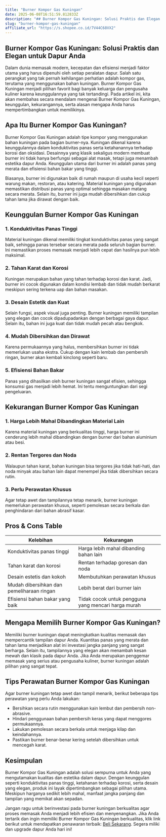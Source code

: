 ```yaml
---
title: "Burner Kompor Gas Kuningan"
date: 2025-06-08T16:51:59.812833Z
description: "## Burner Kompor Gas Kuningan: Solusi Praktis dan Elegan untuk Dapur Anda..."
slug: "burner-kompor-gas-kuningan"
affiliate_url: "https://s.shopee.co.id/7V44C68VX2"
---
```

## Burner Kompor Gas Kuningan: Solusi Praktis dan Elegan untuk Dapur Anda

Dalam dunia memasak modern, kecepatan dan efisiensi menjadi faktor utama yang harus dipenuhi oleh setiap peralatan dapur. Salah satu perangkat yang tak pernah kehilangan perhatian adalah kompor gas, terutama yang menggunakan bahan kuningan. Burner Kompor Gas Kuningan menjadi pilihan favorit bagi banyak keluarga dan pengusaha kuliner karena keunggulannya yang tak tertandingi. Pada artikel ini, kita akan membahas secara mendalam mengenai Burner Kompor Gas Kuningan, keunggulan, kekurangannya, serta alasan mengapa Anda harus mempertimbangkan untuk memilikinya.

## Apa Itu Burner Kompor Gas Kuningan?

Burner Kompor Gas Kuningan adalah tipe kompor yang menggunakan bahan kuningan pada bagian burner-nya. Kuningan dikenal karena keunggulannya dalam konduktivitas panas serta ketahanannya terhadap korosi dan oksidasi. Desainnya yang klasik sekaligus modern membuat burner ini tidak hanya berfungsi sebagai alat masak, tetapi juga menambah estetika dapur Anda. Keunggulan utama dari burner ini adalah panas yang merata dan efisiensi bahan bakar yang tinggi.

Biasanya, burner ini digunakan baik di rumah maupun di usaha kecil seperti warung makan, restoran, atau katering. Material kuningan yang digunakan memastikan distribusi panas yang optimal sehingga masakan matang secara merata. Selain itu, burner ini juga mudah dibersihkan dan cukup tahan lama jika dirawat dengan baik.

## Keunggulan Burner Kompor Gas Kuningan

### 1. Konduktivitas Panas Tinggi

Material kuningan dikenal memiliki tingkat konduktivitas panas yang sangat baik, sehingga panas tersebar secara merata pada seluruh bagian burner. Ini memastikan proses memasak menjadi lebih cepat dan hasilnya pun lebih maksimal.

### 2. Tahan Karat dan Korosi

Kuningan merupakan bahan yang tahan terhadap korosi dan karat. Jadi, burner ini cocok digunakan dalam kondisi lembab dan tidak mudah berkarat meskipun sering terkena uap dan bahan masakan.

### 3. Desain Estetik dan Kuat

Selain fungsi, aspek visual juga penting. Burner kuningan memiliki tampilan yang elegan dan cocok dipadupadankan dengan berbagai gaya dapur. Selain itu, bahan ini juga kuat dan tidak mudah pecah atau bengkok.

### 4. Mudah Dibersihkan dan Dirawat

Karena permukaannya yang halus, membersihkan burner ini tidak memerlukan usaha ekstra. Cukup dengan kain lembab dan pembersih ringan, burner akan kembali kinclong seperti baru.

### 5. Efisiensi Bahan Bakar

Panas yang dihasilkan oleh burner kuningan sangat efisien, sehingga konsumsi gas menjadi lebih hemat. Ini tentu menguntungkan dari segi pengeluaran.

## Kekurangan Burner Kompor Gas Kuningan

### 1. Harga Lebih Mahal Dibandingkan Material Lain

Karena material kuningan yang berkualitas tinggi, harga burner ini cenderung lebih mahal dibandingkan dengan burner dari bahan aluminium atau besi.

### 2. Rentan Tergores dan Noda

Walaupun tahan karat, bahan kuningan bisa tergores jika tidak hati-hati, dan noda minyak atau bahan lain dapat menempel jika tidak dibersihkan secara rutin.

### 3. Perlu Perawatan Khusus

Agar tetap awet dan tampilannya tetap menarik, burner kuningan memerlukan perawatan khusus, seperti pemolesan secara berkala dan penghindaran dari bahan abrasif kasar.

## Pros & Cons Table

| **Kelebihan**                               | **Kekurangan**                              |
|----------------------------------------------|--------------------------------------------|
| Konduktivitas panas tinggi                  | Harga lebih mahal dibanding bahan lain   |
| Tahan karat dan korosi                     | Rentan terhadap goresan dan noda       |
| Desain estetis dan kokoh                   | Membutuhkan perawatan khusus          |
| Mudah dibersihkan dan pemeliharaan ringan | Lebih berat dari burner lain          |
| Efisiensi bahan bakar yang baik            | Tidak cocok untuk pengguna yang mencari harga murah |

## Mengapa Memilih Burner Kompor Gas Kuningan?

Memiliki burner kuningan dapat meningkatkan kualitas memasak dan mempercantik tampilan dapur Anda. Kuantitas panas yang merata dan tahan lama menjadikan alat ini investasi jangka panjang yang sangat berharga. Selain itu, tampilannya yang elegan akan menambah kesan mewah dan klasik pada dapur Anda. Jika Anda merupakan penggemar memasak yang serius atau pengusaha kuliner, burner kuningan adalah pilihan yang sangat tepat.

## Tips Perawatan Burner Kompor Gas Kuningan

Agar burner kuningan tetap awet dan tampil menarik, berikut beberapa tips perawatan yang perlu Anda lakukan:

- Bersihkan secara rutin menggunakan kain lembut dan pembersih non-abrasive.
- Hindari penggunaan bahan pembersih keras yang dapat menggores permukaannya.
- Lakukan pemolesan secara berkala untuk menjaga kilap dan keindahannya.
- Pastikan burner benar-benar kering setelah dibersihkan untuk mencegah karat.

## Kesimpulan

Burner Kompor Gas Kuningan adalah solusi sempurna untuk Anda yang mengutamakan kualitas dan estetika dalam dapur. Dengan keunggulan seperti konduktivitas panas tinggi, ketahanan terhadap korosi, serta desain yang elegan, produk ini layak dipertimbangkan sebagai pilihan utama. Meskipun harganya sedikit lebih mahal, manfaat jangka panjang dan tampilan yang memikat akan sepadan.

Jangan ragu untuk berinvestasi pada burner kuningan berkualitas agar proses memasak Anda menjadi lebih efisien dan menyenangkan. Jika Anda tertarik dan ingin memiliki Burner Kompor Gas Kuningan berkualitas, klik link berikut untuk mendapatkan penawaran terbaik: [Beli Sekarang](https://s.shopee.co.id/7V44C68VX2). Segera miliki dan upgrade dapur Anda hari ini!